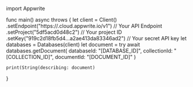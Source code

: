 import Appwrite

func main() async throws {
    let client = Client()
      .setEndpoint("https://<REGION>.cloud.appwrite.io/v1") // Your API Endpoint
      .setProject("5df5acd0d48c2") // Your project ID
      .setKey("919c2d18fb5d4...a2ae413da83346ad2") // Your secret API key
    let databases = Databases(client)
    let document = try await databases.getDocument(
        databaseId: "[DATABASE_ID]",
        collectionId: "[COLLECTION_ID]",
        documentId: "[DOCUMENT_ID]"
    )

    print(String(describing: document)
}
